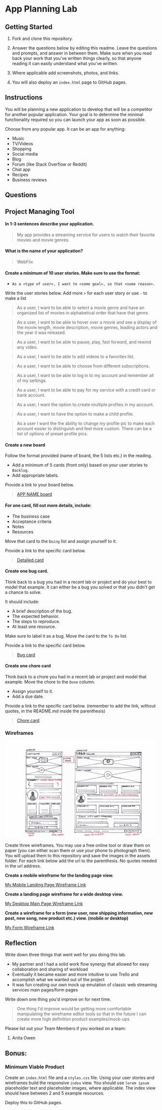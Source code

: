 # App Planning Lab

## Getting Started

1. Fork and clone this repository.

1. Answer the questions below by editing this readme. Leave the questions and prompts, and answer in between them. Make sure when you read back your work that you've written things clearly, so that anyone reading it can easily understand what you've written.

1. Where applicable add screenshots, photos, and links.

1. You will also deploy an `index.html` page to GitHub pages.

## Instructions

You will be planning a new application to develop that will be a competitor for another popular application. Your goal is to determine the minimal functionality required so you can launch your app as soon as possible.

Choose from any popular app. It can be an app for anything:

- Music
- TV/Videos
- Shopping
- Social media
- Blog
- Forum (like Stack Overflow or Reddit)
- Chat app
- Recipes
- Business reviews

## Questions

## Project Managing Tool

#### In 1-3 sentences describe your application.

> My app provides a streaming service for users to watch their favorite movies and movie genres.

#### What is the name of your application?

> WebFlix 

#### Create a minimum of 10 user stories. Make sure to use the format:

- `As a <type of user>, I want to <some goal>, so that <some reason>.`

Write the user stories below. Add more `>` for each user story or use `-` to make a list

> As a user, I want to be able to select a movie genre and have an organized list of movies in alphabetical order that have that genre.

> As a user, I want to be able to hover over a movie and see a display of the movie length, movie description, movie genres, leading actors and the year it was released.

> As a user, I want to be able to pause, play, fast forward, and rewind any video.

> As a user, I want to be able to add videos to a favorites list.

> As a user, I want to be able to choose from different subscriptions.

> As a user, I want to be able to log in to my account and remember all of my settings.

> As a user, I want to be able to pay for my service with a credit card or bank account.

> As a user, I want the option to create multiple profiles in my account.

> As a user, I want to have the option to make a child profile.

> As a user I want the the ability to change my profile pic to make each account easier to distinguish and feel more custom. There can be a list of options of preset profile pics.

#### Create a new board

Follow the format provided (name of board, the 5 lists etc.) in the reading.

- Add a minimum of 5 cards (front only) based on your user stories to `Backlog`.
- Add appropriate labels.

Provide a link to your board below.

> [APP NAME board](https://trello.com/b/T7C2xtmh/video-streaming-app)

#### For one card, fill out more details, include:

- The business case
- Acceptance criteria
- Notes
- Resources

Move that card to the `Doing` list and assign yourself to it.

Provide a link to the specific card below.

> [Detailed card](https://trello.com/c/16qr5S4C/12-as-a-user-i-want-the-the-ability-to-change-my-profile-pic-to-make-each-account-easier-to-distinguish-and-feel-more-custom-there)

#### Create one bug card.

Think back to a bug you had in a recent lab or project and do your best to model that example.
It can either be a bug you solved or that you didn't get a chance to solve.

It should include:

- A brief description of the bug.
- The expected behavior.
- The steps to reproduce.
- At least one resource.

Make sure to label it as a bug. Move the card to the `To Do` list.

Provide a link to the specific card below.

> [Bug card](https://trello.com/c/rUGu2BL2/13-selecting-a-movie-genre-category-only-returns-the-first-movie-that-fulfills-our-requirement-instead-of-all-movies-with-that-genr)

#### Create one chore card

Think back to a chore you had in a recent lab or project and model that example. Move the chore to the `Done` column.

- Assign yourself to it.
- Add a due date.

Provide a link to the specific card below. (remember to add the link, without quotes, in the README.md inside the parenthesis)

> [Chore card](https://trello.com/c/CJmfKgV8/15-deploy-to-github-pages)

### Wireframes

<img src ="./assets/wireframe-small.png" width='500' height='318'>

Create three wireframes. You may use a free online tool or draw them on paper (you can either scan them or use your phone to photograph them). You will upload them to this repository and save the images in the assets folder. For each link below add the url to the parenthesis. No quotes needed in the url address.

**Create a mobile wireframe for the landing page view.**

[My Mobile Landing Page Wireframe Link](https://trello.com/c/89nVqt0Q/17-create-wireframe-landing-page-view-for-mobile)

**Create a landing page wireframe for a wide desktop view.**

[My Desktop Main Page Wireframe Link](https://trello.com/c/SUskuW1X/16-create-wireframe-home-page-view-for-desktop)

**Create a wireframe for a form (new user, new shipping information, new post, new song, new product etc.) view. (mobile or desktop)**

[My Form Wireframe Link](https://trello.com/c/cLODaVls/18-create-wireframe-form-new-user-log-in-for-desktop)

## Reflection

Write down three things that went well for you doing this lab.

- My partner and I had a solid work flow synergy that allowed for easy collaboration and sharing of workload
- Eventually it became easier and more intuitive to use Trello and accomplish what we wanted out of the project
- It was fun creating our own mock up emulation of classic web streaming services main pages/form pages

Write down one thing you'd improve on for next time.

> One thing I'd improve would be getting more comfortable manipulating the wireframe editor tools so that in the future I can create more high definition product examples/mock-ups 

Please list out your Team Members if you worked on a team:

1. Anita Owen 

## Bonus:

### Minimum Viable Product

Create an `index.html` file and a `styles.css` file. Using your user stories and wireframes build the responsive `index` view. You should use `lorem ipsum` placeholder text and placeholder images, where applicable. The index view should have between 2 and 5 example resources.

Deploy this to GitHub pages.
